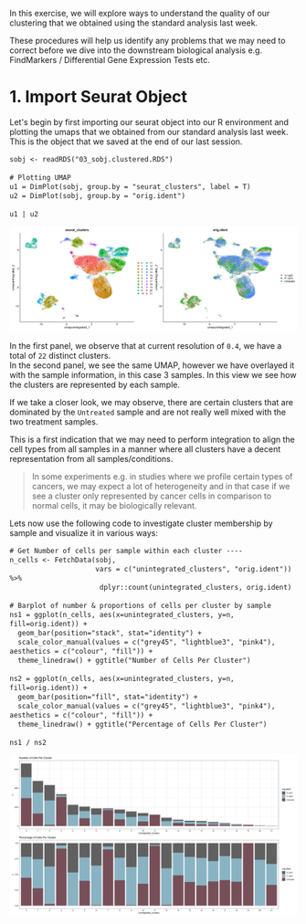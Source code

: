 In this exercise, we will explore ways to understand the quality of our clustering that we obtained using the standard analysis last week. 

These procedures will help us identify any problems that we may need to correct before we dive into the downstream biological analysis e.g. FindMarkers / Differential Gene Expression Tests etc. 


# 1. Import Seurat Object

Let's begin by first importing our seurat object into our R environment and plotting the umaps that we obtained from our standard analysis last week. <br>
This is the object that we saved at the end of our last session. 

```
sobj <- readRDS("03_sobj.clustered.RDS")

# Plotting UMAP
u1 = DimPlot(sobj, group.by = "seurat_clusters", label = T)
u2 = DimPlot(sobj, group.by = "orig.ident")

u1 | u2
```

![umap](../images/umap2.png)

In the first panel, we observe that at current resolution of `0.4`, we have a total of `22` distinct clusters. <br>
In the second panel, we see the same UMAP, however we have overlayed it with the sample information, in this case 3 samples. In this view we see how the clusters are represented by each sample. 

If we take a closer look, we may observe, there are certain clusters that are dominated by the `Untreated` sample and are not really well mixed with the two treatment samples. 

This is a first indication that we may need to perform integration to align the cell types from all samples in a manner where all clusters have a decent representation from all samples/conditions.

> In some experiments e.g. in studies where we profile certain types of cancers, we may expect a lot of heterogeneity and in that case if we see a cluster only represented by cancer cells in comparison to normal cells, it may be biologically relevant. 

Lets now use the following code to investigate cluster membership by sample and visualize it in various ways: 

```
# Get Number of cells per sample within each cluster ---- 
n_cells <- FetchData(sobj, 
                     vars = c("unintegrated_clusters", "orig.ident")) %>%
                      dplyr::count(unintegrated_clusters, orig.ident)

# Barplot of number & proportions of cells per cluster by sample
ns1 = ggplot(n_cells, aes(x=unintegrated_clusters, y=n, fill=orig.ident)) +
  geom_bar(position="stack", stat="identity") + 
  scale_color_manual(values = c("grey45", "lightblue3", "pink4"), aesthetics = c("colour", "fill")) +
  theme_linedraw() + ggtitle("Number of Cells Per Cluster")

ns2 = ggplot(n_cells, aes(x=unintegrated_clusters, y=n, fill=orig.ident)) +
  geom_bar(position="fill", stat="identity") +  
  scale_color_manual(values = c("grey45", "lightblue3", "pink4"), aesthetics = c("colour", "fill")) + 
  theme_linedraw() + ggtitle("Percentage of Cells Per Cluster")

ns1 / ns2
```
![ncells](../images/ncells.png)

